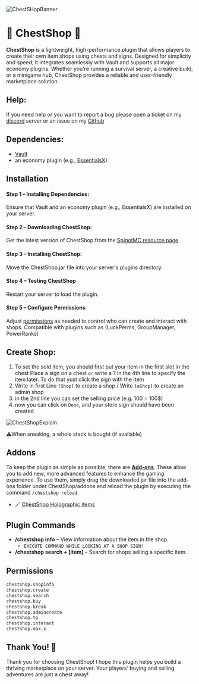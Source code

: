 ![ChestSHopBanner](https://github.com/user-attachments/assets/206cbca6-8efb-4fe6-87da-17b750eb5509)

# 💸 ChestShop 💸 

**ChestShop** is a lightweight, high-performance plugin that allows players to create their own item shops using chests and signs. Designed for simplicity and speed, it integrates seamlessly with Vault and supports all major economy plugins. Whether you're running a survival server, a creative build, or a minigame hub, ChestShop provides a reliable and user-friendly marketplace solution.

## Help:
If you need help or you want to report a bug please open a ticket on my [discord](https://discord.com/invite/TdwCTqJ4sZ) server or an issue on my [Github](https://github.com/acranum/ChestShop/issues)

## Dependencies:
- [Vault](https://www.spigotmc.org/resources/vault.34315/)
- an economy plugin (e.g., [EssentialsX](https://www.spigotmc.org/resources/essentialsx.9089/))

## Installation
#### Step 1 – Installing Dependencies:
Ensure that Vault and an economy plugin (e.g., EssentialsX) are installed on your server.

#### Step 2 – Downloading ChestShop:
Get the latest version of ChestShop from the [SpigotMC resource page](https://www.spigotmc.org/resources/chestshop.114417/).

#### Step 3 – Installing ChestShop:
Move the ChestShop.jar file into your server's plugins directory.

#### Step 4 – Testing ChestShop
Restart your server to load the plugin.

#### Step 5 – Configure Permissions
Adjust [permissions](#permissions) as needed to control who can create and interact with shops.
Compatible with plugins such as (LuckPerms, GroupManager, PowerRanks)


## Create Shop:
1. To set the sold item, you should first put your item in the first slot in the chest
Place a sign on a chest `or` write a ? in the 4th line to specify the item later. To do that yust click the sign with the Item
2. Write in first Line `[Shop]` to create a shop / Write `[aShop]` to create an admin shop
3. in the 2nd line you can set the selling price (e.g. 100 = 100$)
4. now you can click on `Done`, and your store sign should have been created

![ChestShopExplain](https://github.com/user-attachments/assets/0e4ecf1d-c910-4c2c-9162-ee63b7a5917c)

⚠️When sneaking, a whole stack is bought (if available)

## Addons <!--Add link to ADDON.md -->

To keep the plugin as simple as possible, there are **[Add-ons](https://github.com/acranum/ChestShop-addons)**. These allow you to add new, more advanced features to enhance the gaming experience. To use them, simply drag the downloaded jar file into the add-ons folder under ChestShop/addons and reload the plugin by executing the command `/chestshop reload`.
 - 🪄 [ChestShop Holographic items](https://github.com/acranum/ChestShop-addons/releases/download/1.0.0/chestshop-holograms-1.0.jar)

## Plugin Commands

- **/chestshop info** – View information about the item in the shop.
  - `EXECUTE COMMAND WHILE LOOKING AT A SHOP SIGN!`
- **/chestshop search + [item]** – Search for shops selling a specific item.

## Permissions

```bash
chestshop.shopinfo
chestshop.create
chestshop.search
chestshop.buy
chestshop.break
chestshop.admincreate
chestshop.tp
chestshop.interact
chestshop.max.x 
```

## Thank You! 🙏
Thank you for choosing ChestShop! I hope this plugin helps you build a thriving marketplace on your server. Your players’ buying and selling adventures are just a chest away!
